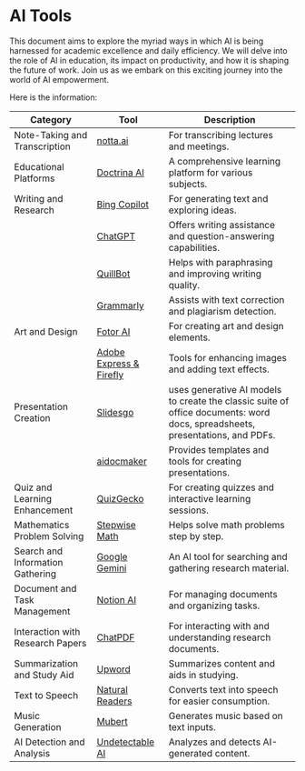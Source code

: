 # AI Tools
This document aims to explore the myriad ways in which AI is being harnessed for academic excellence and daily efficiency. We will delve into the role of AI in education, its impact on productivity, and how it is shaping the future of work. Join us as we embark on this exciting journey into the world of AI empowerment.

Here is the information:

| Category                         | Tool                                                                                                                                                                                                                                                                                                   | Description                                                    |
| -------------------------------- | ------------------------------------------------------------------------------------------------------------------------------------------------------------------------------------------------------------------------------------------------------------------------------------------------------ | -------------------------------------------------------------- |
| Note-Taking and Transcription    | [notta.ai](https://app.notta.ai/7192664517076783104/folders)                                                                                                                                                                                                                                           | For transcribing lectures and meetings.                        |
| Educational Platforms            | [Doctrina AI](https://www.doctrina.ai)                                                                                                                                                                                                                                                                 | A comprehensive learning platform for various subjects.        |
| Writing and Research             | [Bing Copilot](https://www.bing.com/)                                                                                                                                                                                                                                                                  | For generating text and exploring ideas.                       |
|                                  | [ChatGPT](https://chat.openai.com)                                                                                                                                                                                                                                                                     | Offers writing assistance and question-answering capabilities. |
|                                  | [QuillBot](https://quillbot.com)                                                                                                                                                                                                                                                                       | Helps with paraphrasing and improving writing quality.         |
|                                  | [Grammarly](https://www.grammarly.com)                                                                                                                                                                                                                                                                 | Assists with text correction and plagiarism detection.         |
| Art and Design                   | [Fotor AI](https://www.fotor.com/images/create)                                                                                                                                                                                                                                                        | For creating art and design elements.                          |
|                                  | [Adobe Express & Firefly](https://new.express.adobe.com)                                                                                                                                                                                                                                               | Tools for enhancing images and adding text effects.            |
| Presentation Creation            | [Slidesgo](https://aidocmaker.com/)                                                                                                                                                                                                                                                                      | uses generative AI models to create the classic suite of office documents: word docs, spreadsheets, presentations, and PDFs.       |
|                                   | [aidocmaker](https://slidesgo.com/)                                                                                                                                                                                                                                                                      | Provides templates and tools for creating presentations.       |
| Quiz and Learning Enhancement    | [QuizGecko](https://quizgecko.com/)                                                                                                                                                                                                                                                                    | For creating quizzes and interactive learning sessions.        |
| Mathematics Problem Solving      | [Stepwise Math](https://stepwisemath.ai/)                                                                                                                                                                                                                                                                                          | Helps solve math problems step by step.                        |
| Search and Information Gathering | [Google Gemini](https://gemini.google.com/)                                                                                                                                                                                                                                                            | An AI tool for searching and gathering research material.      |
| Document and Task Management     | [Notion AI](https://www.notion.so/)                                                                                                                                                                                                                                                                    | For managing documents and organizing tasks.                   |
| Interaction with Research Papers | [ChatPDF](https://www.chatpdf.com/)                                                                                                                                                                                                                                                                    | For interacting with and understanding research documents.     |
| Summarization and Study Aid      | [Upword](https://www.upword.ai/)                                                                                                                                                                                                                                                                       | Summarizes content and aids in studying.                       |
| Text to Speech                   | [Natural Readers](https://www.bing.com/ck/a?!&&p=1d39e8ddb70f46a9JmltdHM9MTcxNDUyMTYwMCZpZ3VpZD0zNTA1ZmJlMS01MzJjLTYyNjEtMmJiZC1lODA3NTI4NTYzYjMmaW5zaWQ9NTIwNg&ptn=3&ver=2&hsh=3&fclid=3505fbe1-532c-6261-2bbd-e807528563b3&psq=Natural+Readers&u=a1aHR0cHM6Ly93d3cubmF0dXJhbHJlYWRlcnMuY29tLw&ntb=1) | Converts text into speech for easier consumption.              |
| Music Generation                 | [Mubert](https://mubert.com/)                                                                                                                                                                                                                                                                         | Generates music based on text inputs.                          |
| AI Detection and Analysis        | [Undetectable AI](https://undetectable.ai/)                                                                                                                                                                                                                                                           | Analyzes and detects AI-generated content.                     |
